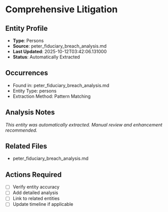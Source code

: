 # Comprehensive Litigation

## Entity Profile
- **Type**: Persons
- **Source**: peter_fiduciary_breach_analysis.md
- **Last Updated**: 2025-10-12T03:42:06.131000
- **Status**: Automatically Extracted

## Occurrences
- Found in: peter_fiduciary_breach_analysis.md
- Entity Type: persons
- Extraction Method: Pattern Matching

## Analysis Notes
*This entity was automatically extracted. Manual review and enhancement recommended.*

## Related Files
- peter_fiduciary_breach_analysis.md

## Actions Required
- [ ] Verify entity accuracy
- [ ] Add detailed analysis
- [ ] Link to related entities
- [ ] Update timeline if applicable
